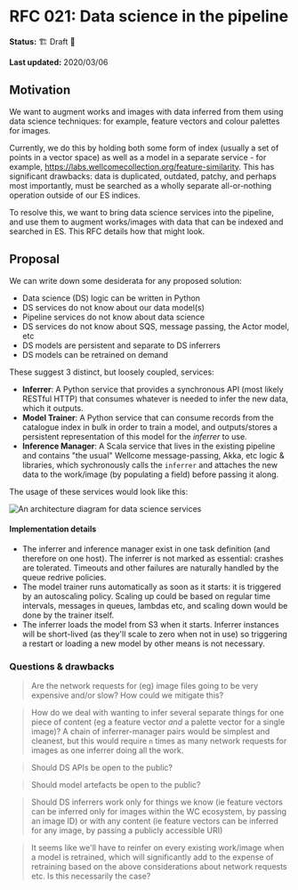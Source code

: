 # RFC 021: Data science in the pipeline

**Status:** 🏗 Draft 🚧

**Last updated:** 2020/03/06

## Motivation

We want to augment works and images with data inferred from them using data science techniques: for example, feature vectors and colour palettes for images.

Currently, we do this by holding both some form of index (usually a set of points in a vector space) as well as a model in a separate service - for example, https://labs.wellcomecollection.org/feature-similarity. This has significant drawbacks: data is duplicated, outdated, patchy, and perhaps most importantly, must be searched as a wholly separate all-or-nothing operation outside of our ES indices.

To resolve this, we want to bring data science services into the pipeline, and use them to augment works/images with data that can be indexed and searched in ES. This RFC details how that might look.

## Proposal

We can write down some desiderata for any proposed solution:

- Data science (DS) logic can be written in Python
- DS services do not know about our data model(s)
- Pipeline services do not know about data science
- DS services do not know about SQS, message passing, the Actor model, etc
- DS models are persistent and separate to DS inferrers
- DS models can be retrained on demand

These suggest 3 distinct, but loosely coupled, services:

- **Inferrer**: A Python service that provides a synchronous API (most likely RESTful HTTP) that consumes whatever is needed to infer the new data, which it outputs.
- **Model Trainer**: A Python service that can consume records from the catalogue index in bulk in order to train a model, and outputs/stores a persistent representation of this model for the *inferrer* to use.
- **Inference Manager**: A Scala service that lives in the existing pipeline and contains "the usual" Wellcome message-passing, Akka, etc logic & libraries, which sychronously calls the `inferrer` and attaches the new data to the work/image (by populating a field) before passing it along.

The usage of these services would look like this:

![An architecture diagram for data science services](https://user-images.githubusercontent.com/4429247/76087593-631cc700-5fae-11ea-819f-3545e6dc7c65.png)

#### Implementation details

- The inferrer and inference manager exist in one task definition (and therefore on one host). The inferrer is not marked as essential: crashes are tolerated. Timeouts and other failures are naturally handled by the queue redrive policies.
- The model trainer runs automatically as soon as it starts: it is triggered by an autoscaling policy. Scaling up could be based on regular time intervals, messages in queues, lambdas etc, and scaling down would be done by the trainer itself.
- The inferrer loads the model from S3 when it starts. Inferrer instances will be short-lived (as they'll scale to zero when not in use) so triggering a restart or loading a new model by other means is not necessary.

### Questions & drawbacks

> Are the network requests for (eg) image files going to be very expensive and/or slow? How could we mitigate this?

> How do we deal with wanting to infer several separate things for one piece of content (eg a feature vector _and_ a palette vector for a single image)? A chain of inferrer-manager pairs would be simplest and cleanest, but this would require `n` times as many network requests for images as one inferrer doing all the work.

> Should DS APIs be open to the public?

> Should model artefacts be open to the public?

> Should DS inferrers work only for things we know (ie feature vectors can be inferred only for images within the WC ecosystem, by passing an image ID) or with any content (ie feature vectors can be inferred for any image, by passing a publicly accessible URI)

> It seems like we'll have to reinfer on every existing work/image when a model is retrained, which will significantly add to the expense of retraining based on the above considerations about network requests etc. Is this necessarily the case?
